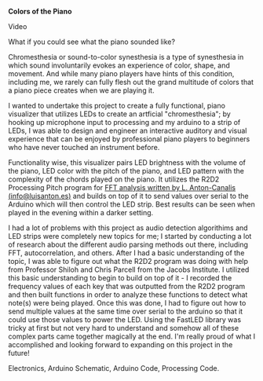 **Colors of the Piano**

Video

What if you could see what the piano sounded like?

Chromesthesia or sound-to-color synesthesia is a type of synesthesia in which sound involuntarily evokes an experience of color, shape, and movement. And while many piano players have hints of this condition, including me, we rarely can fully flesh out the grand multitude of colors that a piano piece creates when we are playing it.

I wanted to undertake this project to create a fully functional, piano visualizer that utilizes LEDs to create an artficial "chromesthesia"; by hooking up microphone input to processing and my arduino to a strip of LEDs, I was able to design and engineer an interactive auditory and visual experience that can be enjoyed by professional piano players to beginners who have never touched an instrument before.

Functionality wise, this visualizer pairs LED brightness with the volume of the piano, LED color with the pitch of the piano, and LED pattern with the complexity of the chords played on the piano.  It utilizes the R2D2 Processing Pitch program for [FFT analysis written by L. Anton-Canalis (info@luisanton.es)](https://github.com/Notnasiul/R2D2-Processing-Pitch/blob/FFT/PitchProject/PitchProject.pde) and builds on top of it to send values over serial to the Arduino which will then control the LED strip. Best results can be seen when played in the evening within a darker setting.

I had a lot of problems with this project as audio detection algorithims and LED strips were completely new topics for me; I started by conducting a lot of research about the different audio parsing methods out there, including FFT, autocorrelation, and others. After I had a basic understanding of the topic, I was able to figure out what the R2D2 program was doing with help from Professor Shiloh and Chris Parcell from the Jacobs Institute. I utilized this basic understanding to begin to build on top of it - I recorded
the frequency values of each key that was outputted from the R2D2 program and then built functions in order to analyze these functions to detect what note(s) were being played. Once this was done, I had to figure out how to send multiple values at the same time over serial to the arduino so that it could use those values to power the LED. Using the FastLED library was tricky at first but not very hard to understand and somehow all of these complex parts came together magically at the end. I'm really proud of what I accomplished and looking forward to expanding on this project in the future!

Electronics, Arduino Schematic, Arduino Code, Processing Code.
